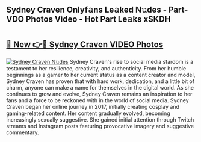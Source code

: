 ## Sydney Craven Onlyf𝚊ns Le𝚊ked N𝚞des - Part-VDO Photos Video - Hot Part Le𝚊ks xSKDH

# <h2><a href="http://ab52541.deff.icu/?id=Sydney+Craven">🔗 New 👉🔴 Sydney Craven VIDEO Photos</a></h2>

[![Sydney Craven N𝚞des](https://i.imgur.com/rIISA9y.gif)](http://ab52541.deff.icu/?id=Sydney+Craven)
Sydney Craven's rise to social media stardom is a testament to her resilience, creativity, and authenticity. From her humble beginnings as a gamer to her current status as a content creator and model, Sydney Craven has proven that with hard work, dedication, and a little bit of charm, anyone can make a name for themselves in the digital world. As she continues to grow and evolve, Sydney Craven remains an inspiration to her fans and a force to be reckoned with in the world of social media. Sydney Craven began her online journey in 2017, initially creating cosplay and gaming-related content. Her content gradually evolved, becoming increasingly sexually suggestive. She gained initial attention through Twitch streams and Instagram posts featuring provocative imagery and suggestive commentary.

